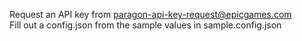 Request an API key from paragon-api-key-request@epicgames.com  
Fill out a config.json from the sample values in sample.config.json
